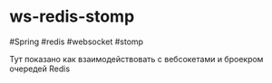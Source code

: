 # ws-redis-stomp

#Spring #redis #websocket #stomp


Тут показано как взаимодействовать с вебсокетами и броекром очередей Redis
